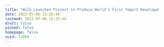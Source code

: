 ```yaml
---
title: "Wilk Launches Project to Produce World’s First Yogurt Developed Using Cell-Cultured Milk Fat"
date: 2022-07-06 15:25:44
lastmod: 2022-07-06 15:25:44
draft: false
pinned: false
homepage: false
uuid: 11069
---
```

